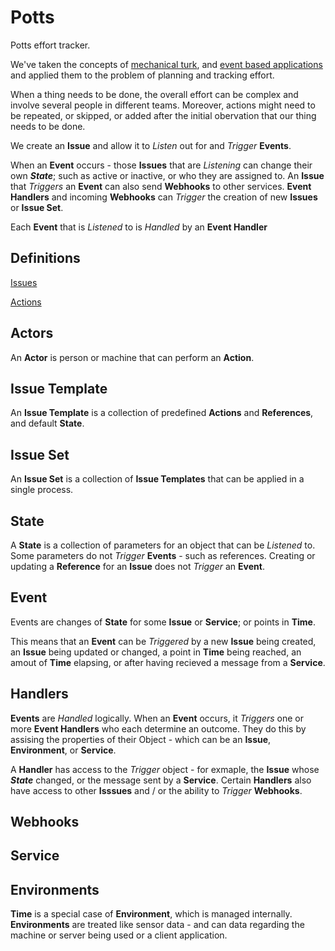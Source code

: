 # Potts

Potts effort tracker.

We've taken the concepts of [mechanical turk](https://en.wikipedia.orgwiki/Amazon_Mechanical_Turk), and [event based applications](https://en.wikipedia.org/wiki/Event-driven_programming) and applied them to the problem of planning and tracking effort.

When a thing needs to be done, the overall effort can be complex and involve several people in different teams. Moreover, actions might need to be repeated, or skipped, or added after the initial obervation that our thing needs to be done.

We create an **Issue** and allow it to *Listen* out for and *Trigger* **Events**.

When an **Event** occurs - those **Issues** that are *Listening* can change their own ***State***; such as active or inactive, or who they are assigned to. An **Issue** that *Triggers* an **Event** can also send **Webhooks** to other services. **Event Handlers** and incoming **Webhooks** can *Trigger* the creation of new **Issues** or **Issue Set**.

Each **Event** that is *Listened* to is *Handled* by an **Event Handler**

## Definitions

[Issues](blankbox/potts/blob/master/docs/issues.md)

[Actions](blankbox/potts/blob/master/docs/actions.md)

## Actors

An **Actor** is person or machine that can perform an **Action**.

## Issue Template

An **Issue Template** is a collection of predefined **Actions** and **References**, and default **State**.

## Issue Set

An **Issue Set** is a collection of **Issue Templates** that can be applied in a single process.

## State

A **State** is a collection of parameters for an object that can be *Listened* to. Some parameters do not *Trigger* **Events** - such as references. Creating or updating a **Reference** for an **Issue** does not *Trigger* an **Event**.

## Event

Events are changes of **State** for some **Issue** or **Service**; or points in **Time**.

This means that an **Event** can be *Triggered* by a new **Issue** being created, an **Issue** being updated or changed, a point in **Time** being reached, an amout of **Time** elapsing, or after having recieved a message from a **Service**.

## Handlers

**Events** are *Handled* logically. When an **Event** occurs, it *Triggers* one or more **Event Handlers** who each determine an outcome. They do this by assising the properties of their Object - which can be an **Issue**, **Environment**, or **Service**.

A **Handler** has access to the *Trigger* object - for exmaple, the **Issue** whose ***State*** changed, or the message sent by a **Service**. Certain **Handlers** also have access to other **Isssues** and / or the ability to *Trigger* **Webhooks**.

## Webhooks

## Service

## Environments

**Time** is a special case of **Environment**, which is managed internally. **Environments** are treated like sensor data - and can data regarding the machine or server being used or a client application.
